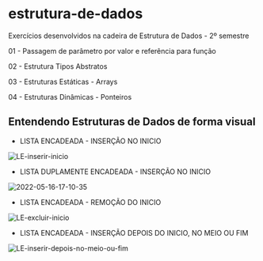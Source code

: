 # estrutura-de-dados
Exercícios desenvolvidos na cadeira de Estrutura de Dados - 2º semestre

<p>01 - Passagem de parâmetro por valor e referência para função</p>
<p>02 - Estrutura Tipos Abstratos</p>
<p>03 - Estruturas Estáticas - Arrays</p>
<p>04 - Estruturas Dinâmicas - Ponteiros</p>

<h2>Entendendo Estruturas de Dados de forma visual</h2>

* LISTA ENCADEADA - INSERÇÃO NO INICIO


![LE-inserir-inicio](https://user-images.githubusercontent.com/62727932/168450984-9737c4ed-0868-4f8d-a8b1-4983a053a889.gif)

* LISTA DUPLAMENTE ENCADEADA - INSERÇÃO NO INICIO


![2022-05-16-17-10-35](https://user-images.githubusercontent.com/62727932/168674976-96c3c213-4ba7-4d75-99ac-8b5e68c85518.gif)

* LISTA ENCADEADA - REMOÇÃO DO INICIO


![LE-excluir-inicio](https://user-images.githubusercontent.com/62727932/168488516-2583055e-1b6b-493d-b6aa-5f01dcb004e0.gif)

* LISTA ENCADEADA - INSERÇÃO DEPOIS DO INICIO, NO MEIO OU FIM


![LE-inserir-depois-no-meio-ou-fim](https://user-images.githubusercontent.com/62727932/168495357-3b8600e3-df5e-4f82-93c3-34184a390542.gif)


